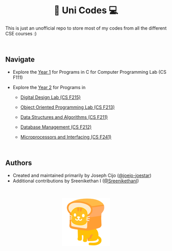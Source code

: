<h1 align="center">🏫 Uni Codes 💻</h1>

This is just an unofficial repo to store most of my codes from all the different CSE courses :)

<br>

## Navigate

- Explore the [Year 1](Year%201/) for Programs in C for Computer Programming Lab (CS F111)

- Explore the [Year 2](Year%202/) for Programs in

  - [Digital Design Lab (CS F215)](https://github.com/joejo-joestar/uni_codes/tree/main/Year%202/Digital%20Design)

  - [Object Oriented Programming Lab (CS F213)](https://github.com/joejo-joestar/uni_codes/tree/main/Year%202/Object%20Oriented%20Programming)

  - [Data Structures and Algorithms (CS F211)](https://github.com/joejo-joestar/uni-codes/tree/main/Year%202/Data%20Structures%20and%20Algorithms)

  - [Database Management (CS F212)](https://github.com/joejo-joestar/uni-codes/tree/main/Year%202/Database%20Management)

  - [Microprocessors and Interfacing (CS F241)](https://github.com/joejo-joestar/uni-codes/tree/main/Year%202/Microprocessors%20and%20Interfacing) 
<br>

## Authors

- Created and maintained primarily by Joseph Cijo ([@joejo-joestar](https://github.com/joejo-joestar))
- Additional contributions by Sreenikethan I ([@SreenikethanI](https://github.com/SreenikethanI))

<br>
<p align = "center">
<img src="/Year%202/Digital%20Design/.assets/InBreadCar.png" alt="In Bread Car" title="In Bread Car">
</p>
